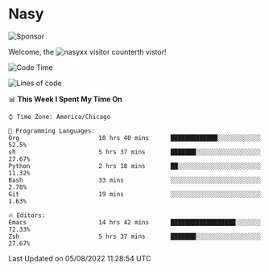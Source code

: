 # Nasy

<!--
<p align="center">
<img height="200" src="https://github-readme-stats.vercel.app/api?username=nasyxx&count_private=true&show_icons=true&theme=dracula&include_all_commits=true"/>
<img height="200" src="https://github-readme-stats.vercel.app/api/top-langs/?username=nasyxx&theme=dracula&hide=html,jupyter+notebook&count_private=true&show_icons=true"/>
</p>

  
----------------
-->

![Sponsor](https://img.shields.io/static/v1.svg?label=Sponsor&message=%E2%9D%A4&logo=GitHub&style=flat&color=pink)
 
Welcome, the ![nasyxx visitor counter](https://count.getloli.com/get/@nasyxx?theme=rule34)th vistor!
 
<!--START_SECTION:waka-->
![Code Time](http://img.shields.io/badge/Code%20Time-2%2C544%20hrs%2046%20mins-blue)

![Lines of code](https://img.shields.io/badge/From%20Hello%20World%20I%27ve%20Written-5%20Million%20lines%20of%20code-blue)

📊 **This Week I Spent My Time On** 

```text
⌚︎ Time Zone: America/Chicago

💬 Programming Languages: 
Org                      10 hrs 40 mins      █████████████░░░░░░░░░░░░   52.5% 
sh                       5 hrs 37 mins       ███████░░░░░░░░░░░░░░░░░░   27.67% 
Python                   2 hrs 18 mins       ██░░░░░░░░░░░░░░░░░░░░░░░   11.32% 
Bash                     33 mins             ░░░░░░░░░░░░░░░░░░░░░░░░░   2.78% 
Git                      19 mins             ░░░░░░░░░░░░░░░░░░░░░░░░░   1.63%

🔥 Editors: 
Emacs                    14 hrs 42 mins      ██████████████████░░░░░░░   72.33% 
Zsh                      5 hrs 37 mins       ███████░░░░░░░░░░░░░░░░░░   27.67%

```


 Last Updated on 05/08/2022 11:28:54 UTC
<!--END_SECTION:waka-->

<!-- ![visitors](https://visitor-badge.laobi.icu/badge?page_id=nasyxx.nasyxx) -->

